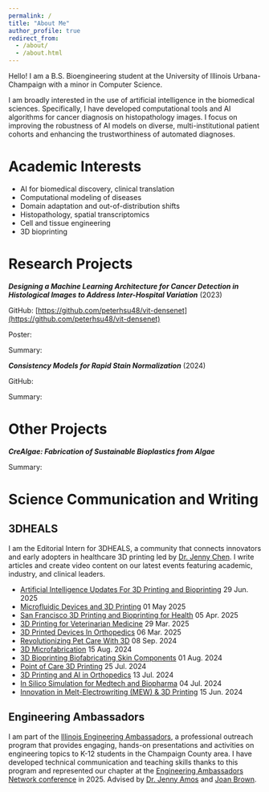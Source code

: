 ```yaml
---
permalink: /
title: "About Me"
author_profile: true
redirect_from: 
  - /about/
  - /about.html
---
```


Hello! I am a B.S. Bioengineering student at the University of Illinois Urbana-Champaign with a minor in Computer Science.

I am broadly interested in the use of artificial intelligence in the biomedical sciences. Specifically, I have developed computational tools and AI algorithms for cancer diagnosis on histopathology images. I focus on improving the robustness of AI models on diverse, multi-institutional patient cohorts and enhancing the trustworthiness of automated diagnoses.

Academic Interests
======
- AI for biomedical discovery, clinical translation
- Computational modeling of diseases
- Domain adaptation and out-of-distribution shifts
- Histopathology, spatial transcriptomics
- Cell and tissue engineering
- 3D bioprinting

Research Projects
======

***Designing a Machine Learning Architecture for Cancer Detection in Histological Images to Address Inter-Hospital Variation*** (2023)

GitHub: [https://github.com/peterhsu48/vit-densenet](https://github.com/peterhsu48/vit-densenet)

Poster:

Summary:

***Consistency Models for Rapid Stain Normalization*** (2024)

GitHub:

Summary:


Other Projects
======

***CreAlgae: Fabrication of Sustainable Bioplastics from Algae***

Summary:

Science Communication and Writing
======

3DHEALS
------

I am the Editorial Intern for 3DHEALS, a community that connects innovators and early adopters in healthcare 3D printing led by [Dr. Jenny Chen](https://www.linkedin.com/in/jenzhao). I write articles and create video content on our latest events featuring academic, industry, and clinical leaders.

- [Artificial Intelligence Updates For 3D Printing and Bioprinting](https://3dheals.com/event-recap-artificial-intelligence-updates-for-3d-printing-and-bioprinting/) 29 Jun. 2025 
- [Microfluidic Devices and 3D Printing](https://3dheals.com/event-recap-microfluidic-devices-and-3d-printing/) 01 May 2025 
- [San Francisco 3D Printing and Bioprinting for Health](https://3dheals.com/event-recap-san-francisco-3d-printing-and-bioprinting-for-health/) 05 Apr. 2025
- [3D Printing for Veterinarian Medicine](https://3dheals.com/event-recap-3d-printing-for-veterinarian-medicine/) 29 Mar. 2025
- [3D Printed Devices In Orthopedics](https://3dheals.com/event-recap-3d-printed-devices-in-orthopedics/) 06 Mar. 2025
- [Revolutionizing Pet Care With 3D](https://3dheals.com/event-recap-revolutionizing-pet-care-with-3d/) 08 Sep. 2024
- [3D Microfabrication](https://3dheals.com/event-recap-3d-microfabrication/) 15 Aug. 2024
- [3D Bioprinting Biofabricating Skin Components](https://3dheals.com/event-recap-3d-bioprinting-biofabricating-skin-components/) 01 Aug. 2024
- [Point of Care 3D Printing](https://3dheals.com/event-recap-point-of-care-3d-printing/) 25 Jul. 2024
- [3D Printing and AI in Orthopedics](https://3dheals.com/event-recap-3d-printing-and-ai-in-orthopedics/) 13 Jul. 2024
- [In Silico Simulation for Medtech and Biopharma](https://3dheals.com/event-recap-in-silico-simulation-for-medtech-and-biopharma/) 04 Jul. 2024
- [Innovation in Melt-Electrowriting (MEW) & 3D Printing](https://3dheals.com/event-recap-innovation-in-melt-electrowriting-mew-3d-printing/) 15 Jun. 2024

Engineering Ambassadors
------

I am part of the [Illinois Engineering Ambassadors](https://ambassadors.grainger.illinois.edu/), a professional outreach program that provides engaging, hands-on presentations and activities on engineering topics to K-12 students in the Champaign County area. I have developed technical communication and teaching skills thanks to this program and represented our chapter at the [Engineering Ambassadors Network conference](https://www.engineeringambassadorsnetwork.org/) in 2025. Advised by [Dr. Jenny Amos](https://bioengineering.illinois.edu/people/jamos) and [Joan Brown](https://www.linkedin.com/in/joan-brown-73738215a).
